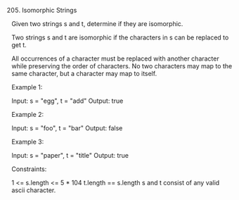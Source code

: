 

205. Isomorphic Strings

Given two strings s and t, determine if they are isomorphic.

Two strings s and t are isomorphic if the characters in s can be replaced to get t.

All occurrences of a character must be replaced with another character while preserving the order of characters. No two characters may map to the same character, but a character may map to itself.

Example 1:

Input: s = "egg", t = "add"
Output: true

Example 2:

Input: s = "foo", t = "bar"
Output: false


Example 3:

Input: s = "paper", t = "title"
Output: true

Constraints:

1 <= s.length <= 5 * 104
t.length == s.length
s and t consist of any valid ascii character.